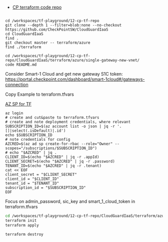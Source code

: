 
- [CP terraform code repo](https://github.com/CheckPointSW/CloudGuardIaaS/tree/master/terraform)

```shell

cd /workspaces/tf-playground/12-cp-tf-repo
git clone --depth 1 --filter=blob:none --no-checkout https://github.com/CheckPointSW/CloudGuardIaaS
cd CloudGuardIaaS
find .
git checkout master -- terraform/azure
find ./terraform

cd /workspaces/tf-playground/12-cp-tf-repo/CloudGuardIaaS/terraform/azure/single-gateway-new-vnet/
code README.md
```

Consider Smart-1 Cloud and get new gateway S1C token: https://portal.checkpoint.com/dashboard/smart-1cloud#/gateways-connection 

Copy Example to terraform.tfvars

[AZ SP for TF](https://gist.github.com/mkol5222/2e48e283c96fd6958583b4c828e09624)
```shell
az login
# create and cut&paste to terraform.tfvars
# create and note deployment credentials, where relevant
SUBSCRIPTION_ID=$(az account list -o json | jq -r '.[]|select(.isDefault)|.id')
echo $SUBSCRIPTION_ID
# note credentials for config
AZCRED=$(az ad sp create-for-rbac --role="Owner" --scopes="/subscriptions/$SUBSCRIPTION_ID")
# echo "$AZCRED" | jq .
CLIENT_ID=$(echo "$AZCRED" | jq -r .appId)
CLIENT_SECRET=$(echo "$AZCRED" | jq -r .password)
TENANT_ID=$(echo "$AZCRED" | jq -r .tenant)
cat << EOF
client_secret = "$CLIENT_SECRET"
client_id = "$CLIENT_ID"
tenant_id = "$TENANT_ID"
subscription_id = "$SUBSCRIPTION_ID"
EOF
```

Focus on admin_password, sic_key and smart_1_cloud_token in terraform.tfvars

```bash
cd /workspaces/tf-playground/12-cp-tf-repo/CloudGuardIaaS/terraform/azure/single-gateway-new-vnet/
terraform init
terraform apply

terraform destroy
```